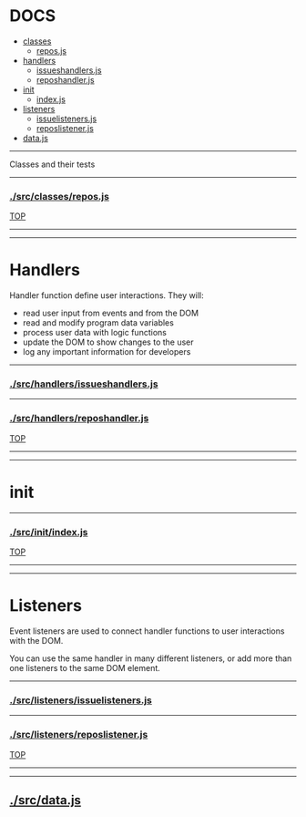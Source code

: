 <!-- BEGIN TITLE -->

# DOCS

<!-- END TITLE -->

<!-- BEGIN TOC -->

- [classes](#classes)
  - [repos.js](#srcclassesreposjs)
- [handlers](#handlers)
  - [issueshandlers.js](#srchandlersissueshandlersjs)
  - [reposhandler.js](#srchandlersreposhandlerjs)
- [init](#init)
  - [index.js](#srcinitindexjs)
- [listeners](#listeners)
  - [issuelisteners.js](#srclistenersissuelistenersjs)
  - [reposlistener.js](#srclistenersreposlistenerjs)
- [data.js](#srcdatajs)

<!-- END TOC -->

<!-- BEGIN DOCS -->

---

Classes and their tests

---

### [./src/classes/repos.js](./src/classes/repos.js?study)

[TOP](#DOCS)

---

---

# Handlers

Handler function define user interactions. They will:

- read user input from events and from the DOM
- read and modify program data variables
- process user data with logic functions
- update the DOM to show changes to the user
- log any important information for developers

---

### [./src/handlers/issueshandlers.js](./src/handlers/issueshandlers.js?study)

---

### [./src/handlers/reposhandler.js](./src/handlers/reposhandler.js?study)

[TOP](#DOCS)

---

---

# init

---

### [./src/init/index.js](./src/init/index.js?study)

[TOP](#DOCS)

---

---

# Listeners

Event listeners are used to connect handler functions to user interactions with the DOM.

You can use the same handler in many different listeners, or add more than one listeners to the same DOM element.

---

### [./src/listeners/issuelisteners.js](./src/listeners/issuelisteners.js?study)

---

### [./src/listeners/reposlistener.js](./src/listeners/reposlistener.js?study)

[TOP](#DOCS)

---

---

## [./src/data.js](./src/data.js?study)

<!-- END DOCS -->
